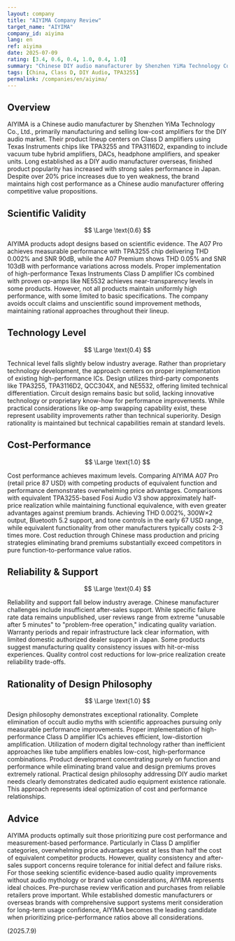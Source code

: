 ```yaml
---
layout: company
title: "AIYIMA Company Review"
target_name: "AIYIMA"
company_id: aiyima
lang: en
ref: aiyima
date: 2025-07-09
rating: [3.4, 0.6, 0.4, 1.0, 0.4, 1.0]
summary: "Chinese DIY audio manufacturer by Shenzhen YiMa Technology Co., Ltd. Provides low-cost TPA3255-based Class D amplifiers. Rational design based on scientific evidence with maximum CP performance."
tags: [China, Class D, DIY Audio, TPA3255]
permalink: /companies/en/aiyima/
---
```

## Overview

AIYIMA is a Chinese audio manufacturer by Shenzhen YiMa Technology Co., Ltd., primarily manufacturing and selling low-cost amplifiers for the DIY audio market. Their product lineup centers on Class D amplifiers using Texas Instruments chips like TPA3255 and TPA3116D2, expanding to include vacuum tube hybrid amplifiers, DACs, headphone amplifiers, and speaker units. Long established as a DIY audio manufacturer overseas, finished product popularity has increased with strong sales performance in Japan. Despite over 20% price increases due to yen weakness, the brand maintains high cost performance as a Chinese audio manufacturer offering competitive value propositions.

## Scientific Validity

$$ \Large \text{0.6} $$

AIYIMA products adopt designs based on scientific evidence. The A07 Pro achieves measurable performance with TPA3255 chip delivering THD 0.002% and SNR 90dB, while the A07 Premium shows THD 0.05% and SNR 103dB with performance variations across models. Proper implementation of high-performance Texas Instruments Class D amplifier ICs combined with proven op-amps like NE5532 achieves near-transparency levels in some products. However, not all products maintain uniformly high performance, with some limited to basic specifications. The company avoids occult claims and unscientific sound improvement methods, maintaining rational approaches throughout their lineup.

## Technology Level

$$ \Large \text{0.4} $$

Technical level falls slightly below industry average. Rather than proprietary technology development, the approach centers on proper implementation of existing high-performance ICs. Design utilizes third-party components like TPA3255, TPA3116D2, QCC304X, and NE5532, offering limited technical differentiation. Circuit design remains basic but solid, lacking innovative technology or proprietary know-how for performance improvements. While practical considerations like op-amp swapping capability exist, these represent usability improvements rather than technical superiority. Design rationality is maintained but technical capabilities remain at standard levels.

## Cost-Performance

$$ \Large \text{1.0} $$

Cost performance achieves maximum levels. Comparing AIYIMA A07 Pro (retail price 87 USD) with competing products of equivalent function and performance demonstrates overwhelming price advantages. Comparisons with equivalent TPA3255-based Fosi Audio V3 show approximately half-price realization while maintaining functional equivalence, with even greater advantages against premium brands. Achieving THD 0.002%, 300W×2 output, Bluetooth 5.2 support, and tone controls in the early 67 USD range, while equivalent functionality from other manufacturers typically costs 2-3 times more. Cost reduction through Chinese mass production and pricing strategies eliminating brand premiums substantially exceed competitors in pure function-to-performance value ratios.

## Reliability & Support

$$ \Large \text{0.4} $$

Reliability and support fall below industry average. Chinese manufacturer challenges include insufficient after-sales support. While specific failure rate data remains unpublished, user reviews range from extreme "unusable after 5 minutes" to "problem-free operation," indicating quality variation. Warranty periods and repair infrastructure lack clear information, with limited domestic authorized dealer support in Japan. Some products suggest manufacturing quality consistency issues with hit-or-miss experiences. Quality control cost reductions for low-price realization create reliability trade-offs.

## Rationality of Design Philosophy

$$ \Large \text{1.0} $$

Design philosophy demonstrates exceptional rationality. Complete elimination of occult audio myths with scientific approaches pursuing only measurable performance improvements. Proper implementation of high-performance Class D amplifier ICs achieves efficient, low-distortion amplification. Utilization of modern digital technology rather than inefficient approaches like tube amplifiers enables low-cost, high-performance combinations. Product development concentrating purely on function and performance while eliminating brand value and design premiums proves extremely rational. Practical design philosophy addressing DIY audio market needs clearly demonstrates dedicated audio equipment existence rationale. This approach represents ideal optimization of cost and performance relationships.

## Advice

AIYIMA products optimally suit those prioritizing pure cost performance and measurement-based performance. Particularly in Class D amplifier categories, overwhelming price advantages exist at less than half the cost of equivalent competitor products. However, quality consistency and after-sales support concerns require tolerance for initial defect and failure risks. For those seeking scientific evidence-based audio quality improvements without audio mythology or brand value considerations, AIYIMA represents ideal choices. Pre-purchase review verification and purchases from reliable retailers prove important. While established domestic manufacturers or overseas brands with comprehensive support systems merit consideration for long-term usage confidence, AIYIMA becomes the leading candidate when prioritizing price-performance ratios above all considerations.

(2025.7.9)